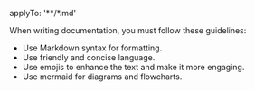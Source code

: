 applyTo: '**/*.md'

When writing documentation, you must follow these guidelines:
- Use Markdown syntax for formatting.
- Use friendly and concise language.
- Use emojis to enhance the text and make it more engaging.
- Use mermaid for diagrams and flowcharts.
